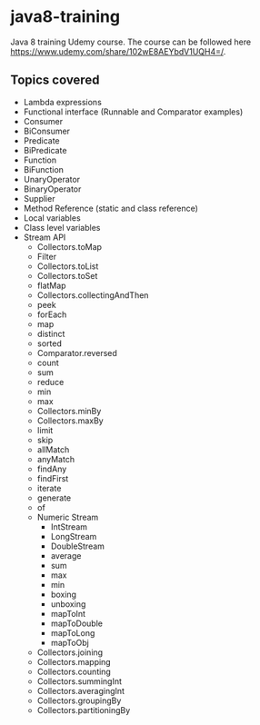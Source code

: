 # java8-training
Java 8 training Udemy course. The course can be followed here https://www.udemy.com/share/102wE8AEYbdV1UQH4=/.

## Topics covered
- Lambda expressions
- Functional interface (Runnable and Comparator examples)
- Consumer
- BiConsumer
- Predicate
- BiPredicate
- Function
- BiFunction
- UnaryOperator
- BinaryOperator
- Supplier
- Method Reference (static and class reference)
- Local variables
- Class level variables
- Stream API
    - Collectors.toMap
    - Filter
    - Collectors.toList
    - Collectors.toSet
    - flatMap
    - Collectors.collectingAndThen
    - peek
    - forEach
    - map
    - distinct
    - sorted
    - Comparator.reversed
    - count
    - sum
    - reduce
    - min
    - max
    - Collectors.minBy
    - Collectors.maxBy
    - limit
    - skip
    - allMatch
    - anyMatch
    - findAny
    - findFirst
    - iterate
    - generate
    - of
    - Numeric Stream
        - IntStream
        - LongStream
        - DoubleStream
        - average
        - sum
        - max
        - min
        - boxing
        - unboxing
        - mapToInt
        - mapToDouble
        - mapToLong
        - mapToObj
    - Collectors.joining
    - Collectors.mapping
    - Collectors.counting
    - Collectors.summingInt
    - Collectors.averagingInt
    - Collectors.groupingBy
    - Collectors.partitioningBy